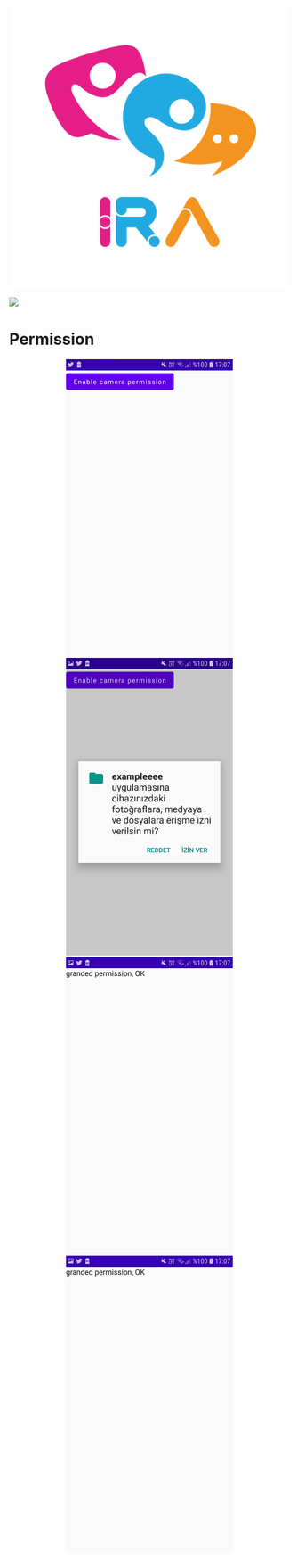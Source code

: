 ![Now in Android](https://github.com/hkubratkn/List-JumpToTop/blob/main/images/unnamed%20(1).png "Ira")

<a href="https://play.google.com/store/apps/details?id=com.kapirti.ira"><img src="https://play.google.com/intl/en_us/badges/static/images/badges/en_badge_web_generic.png" height="70"></a>

# Permission

<p align="center">
   <img src="/images/sc1.jpg" width="300" title="sc1">
   <img src="/images/sc2.jpg" width="300" title="sc2">
   <img src="/images/sc3.jpg" width="300" title="sc3">
   <img src="/images/sc4.jpg" width="300" title="sc4">
</p>
